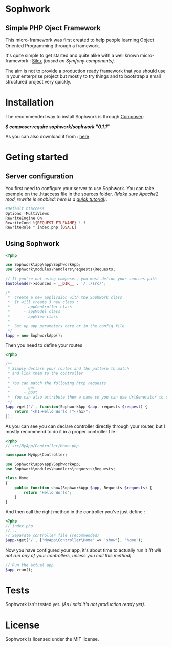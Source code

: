 # Sophwork
## Simple PHP Oject Framework

 This micro-framework was first created to help people learning Object Oriented Programming through a framework.
 
 It's quite simple to get started and quite alike with a well known micro-framework : [Silex](https://github.com/silexphp/Silex) *(based on Symfony components)*.
 
The aim is not to provide a production ready framework that you should use in your enterprise project but mostly to try things and to bootstrap a small structured project very quickly.
 
# Installation
 
 The recommended way to install Sophwork is through [Composer](https://getcomposer.org/):
 
 _**$ composer require sophwork/sophwork "0.1.1"**_
 
 As you can also download it from : [here](https://github.com/pinnackl/Sophwork/archive/0.1.1.zip)
 
# Geting started
## Server configuration
You first need to configure your server to use Sophwork. You can take exemple on the .htaccess file in the sources folder. *(Make sure Apache2 mod_rewrite is enabled: here is a [quick tutorial](http://stackoverflow.com/a/5758551))*.
```php
#Default htaccess
Options -MultiViews
RewriteEngine On
RewriteCond %{REQUEST_FILENAME} !-f
RewriteRule ^ index.php [QSA,L]
```
## Using Sophwork
```php
<?php

use Sophwork\app\app\SophworkApp;
use Sophwork\modules\handlers\requests\Requests;

// If you're not using composer, you must define your sources path
$autoloader->sources = __DIR__ . '/../src/';

/*
 *	Create a new applicaion with the Sophwork class
 * 	It will create 3 new class :
 *		- appController class
 *		- appModel class
 *		- appView class
 *
 * 	Set up app parameters here or in the config file
 */
$app = new SophworkApp();
```

Then you need to define your routes

```php
<?php

/**
 * Simply declare your routes and the pattern to match
 * and link them to the controller
 *
 * You can match the following http requests
 * 		- get
 * 		- post
 * 	You can also attribute them a name so you can use UrlGenerator to create links
 */
$app->get('/', function(SophworkApp $app, requests $request) {
	return "<h1>Hello World !"</h1>";
});
```

As you can see you can declare controller directly through your router, but I mostly recommend to do it in a proper controller file :
```php
<?php
// src/MyApp/Controller/Home.php

namespace MyApp\Controller;

use Sophwork\app\app\SophworkApp;
use Sophwork\modules\handlers\requests\Requests;

class Home
{
	public function show(SophworkApp $app, Requests $requests) {
		return 'Hello World';
	}
}
```
And then call the right method in the controller you've just define :
```php
<?php
// index.php
//...
// Separate controller file (recommended)
$app->get('/', ['MyApp\Controller\Home' => 'show'], 'home');
```
Now you have configured your app, it's about time to actually run it *(It will not run any of your controllers, unless you call this method)*
```php
// Run the actual app
$app->run();
```
# Tests
Sophwork isn't tested yet. *(As I said it's not production ready yet)*.

# License
Sophwork is licensed under the MIT license.
